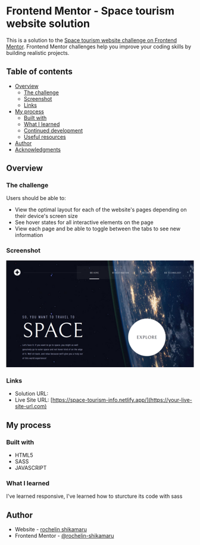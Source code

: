 # Frontend Mentor - Space tourism website solution

This is a solution to the [Space tourism website challenge on Frontend Mentor](https://www.frontendmentor.io/challenges/space-tourism-multipage-website-gRWj1URZ3). Frontend Mentor challenges help you improve your coding skills by building realistic projects. 

## Table of contents

- [Overview](#overview)
  - [The challenge](#the-challenge)
  - [Screenshot](#screenshot)
  - [Links](#links)
- [My process](#my-process)
  - [Built with](#built-with)
  - [What I learned](#what-i-learned)
  - [Continued development](#continued-development)
  - [Useful resources](#useful-resources)
- [Author](#author)
- [Acknowledgments](#acknowledgments)

## Overview

### The challenge

Users should be able to:

- View the optimal layout for each of the website's pages depending on their device's screen size
- See hover states for all interactive elements on the page
- View each page and be able to toggle between the tabs to see new information

### Screenshot

![](./assets/screen-space.png)


### Links

- Solution URL: [](https://your-solution-url.com)
- Live Site URL: [https://space-tourism-info.netlify.app/](https://your-live-site-url.com)

## My process

### Built with

- HTML5
- SASS
- JAVASCRIPT

### What I learned
I've learned responsive, I've learned how to sturcture its code with sass

## Author

- Website - [rochelin shikamaru](https://www.your-site.com)
- Frontend Mentor - [@rochelin-shikamaru](https://www.frontendmentor.io/profile/rochelin-shikamaru)


